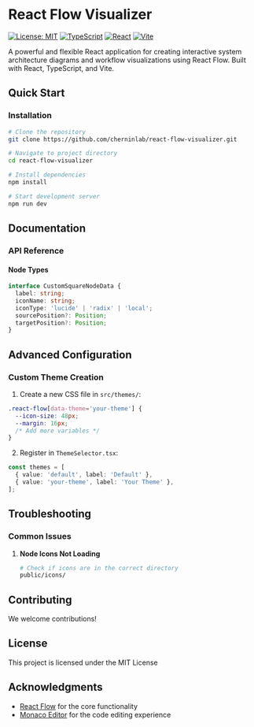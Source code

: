 # React Flow Visualizer

[![License: MIT](https://img.shields.io/badge/License-MIT-yellow.svg)](https://opensource.org/licenses/MIT)
[![TypeScript](https://img.shields.io/badge/TypeScript-5.1.3-blue.svg)](https://www.typescriptlang.org/)
[![React](https://img.shields.io/badge/React-18.2.0-blue.svg)](https://reactjs.org/)
[![Vite](https://img.shields.io/badge/Vite-5.0.12-blue.svg)](https://vitejs.dev/)

A powerful and flexible React application for creating interactive system architecture diagrams and workflow visualizations using React Flow. Built with React, TypeScript, and Vite.

## Quick Start

### Installation

```bash
# Clone the repository
git clone https://github.com/cherninlab/react-flow-visualizer.git

# Navigate to project directory
cd react-flow-visualizer

# Install dependencies
npm install

# Start development server
npm run dev
```

## Documentation

### API Reference

#### Node Types

```typescript
interface CustomSquareNodeData {
  label: string;
  iconName: string;
  iconType: 'lucide' | 'radix' | 'local';
  sourcePosition?: Position;
  targetPosition?: Position;
}
```

## Advanced Configuration

### Custom Theme Creation

1. Create a new CSS file in `src/themes/`:

```css
.react-flow[data-theme='your-theme'] {
  --icon-size: 48px;
  --margin: 16px;
  /* Add more variables */
}
```

2. Register in `ThemeSelector.tsx`:

```typescript
const themes = [
  { value: 'default', label: 'Default' },
  { value: 'your-theme', label: 'Your Theme' },
];
```

## Troubleshooting

### Common Issues

1. **Node Icons Not Loading**

   ```bash
   # Check if icons are in the correct directory
   public/icons/
   ```

## Contributing

We welcome contributions!

## License

This project is licensed under the MIT License

## Acknowledgments

- [React Flow](https://reactflow.dev/) for the core functionality
- [Monaco Editor](https://microsoft.github.io/monaco-editor/) for the code editing experience
